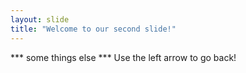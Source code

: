 ```yaml
---
layout: slide
title: "Welcome to our second slide!"
---
```

*** some things else ***
Use the left arrow to go back!

